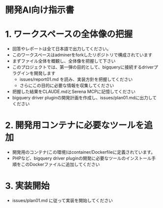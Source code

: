 # 開発AI向け指示書


# 1. ワークスペースの全体像の把握
* 回答やレポートは全て日本語で出力してください。
* このワークスペースはadminerをforkしたリポジトリで構成されています
* まずファイル全体を概観し、全体像を把握して下さい
* このプロジェクトでは、第一弾の目的として、bigqueryに接続するdriverプラグインを開発します
    * issues/report01.md を読み、実装方針を把握してください
    * さらにこの目的に必要な情報を収集してください
* 把握した結果をCLAUDE.mdとSerena MCPに記憶してください
* bigquery driver pluginの開発計画を作成し、issues/plan01.mdに出力してください

# 2. 開発用コンテナに必要なツールを追加
* 開発用のコンテナ(この環境)はcontainer/Dockerfileに定義されています。
* PHPなど、bigquery driver pluginの開発に必要なツールのインストール手順をこのDockerファイルに追加してください

# 3. 実装開始
* issues/plan01.md に従って実装を開始してください
